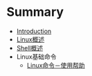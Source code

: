# Summary

* [Introduction](README.md)
* [Linux概述](linuxgai-shu.md)
* [Shell概述](shellgai-shu.md)
* Linux基础命令
    * [Linux命令－使用帮助](shi-yong-bang-zhu.md)

